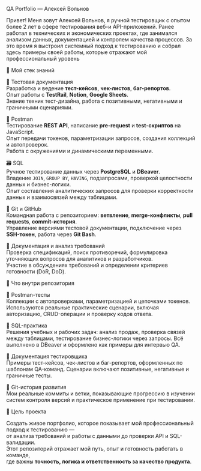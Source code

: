 QA Portfolio — Алексей Вольнов

Привет! Меня зовут Алексей Вольнов, я ручной тестировщик с опытом более 2 лет в сфере тестирования веб-и API-приложений.
Ранее работал в технических и экономических проектах, где занимался анализом данных, документацией и контролем качества процессов.
За это время я выстроил системный подход к тестированию и собрал здесь примеры своей работы, которые отражают мой профессиональный уровень

🧠 Мой стек знаний

🧾 Тестовая документация  
Разработка и ведение **тест-кейсов**, **чек-листов**, **баг-репортов**.  
Опыт работы с **TestRail**, **Notion**, **Google Sheets**.  
Знание техник тест-дизайна, работа с позитивными, негативными и граничными сценариями.

🔗 Postman  
Тестирование **REST API**, написание **pre-request** и **test-скриптов** на JavaScript.  
Опыт передачи токенов, параметризации запросов, создания коллекций и автопроверок.  
Работа с окружениями и динамическими переменными.

🗃 SQL  
Ручное тестирование данных через **PostgreSQL** и **DBeaver**.  
Владение `JOIN`, `GROUP BY`, `HAVING`, подзапросами, проверкой целостности данных и бизнес-логики.  
Опыт составления аналитических запросов для проверки корректности данных и взаимосвязей между таблицами.

🧩 Git и GitHub  
Командная работа с репозиторием: **ветвление**, **merge-конфликты**, **pull requests**, **commit-история**.  
Управление версиями тестовой документации, подключение через **SSH-токен**, работа через **Git Bash**.

📄 Документация и анализ требований  
Проверка спецификаций, поиск противоречий, формулировка уточняющих вопросов для аналитиков и разработчиков.  
Участие в обсуждениях требований и определении критериев готовности (DoR, DoD).

📂 Что внутри репозитория

🔹 Postman-тесты  
Коллекции с автопроверками, параметризацией и цепочками токенов. Используются реальные практические сценарии, включая авторизацию, CRUD-операции и проверку кодов ответа.

🔹 SQL-практика  
Решения учебных и рабочих задач: анализ продаж, проверка связей между таблицами, тестирование бизнес-логики через запросы. Всё выполнено в DBeaver и оформлено как примеры для интервью QA.

🔹 Документация тестировщика  
Примеры тест-кейсов, чек-листов и баг-репортов, оформленных по шаблонам QA-команд. Сценарии включают позитивные, негативные и граничные тесты.

🔹 Git-история развития  
Мои реальные коммиты и ветки, показывающие прогрессию в изучении систем контроля версий и практическое применение при тестировании.

🎯 Цель проекта

Создать живое портфолио, которое показывает мой профессиональный подход к тестированию —  
от анализа требований и работы с данными до проверки API и SQL-валидации.  
Этот репозиторий отражает мой путь, опыт и готовность работать в команде,  
где важны **точность, логика и ответственность за качество продукта**.